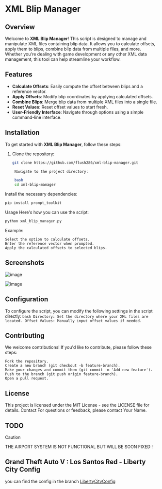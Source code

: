 # XML Blip Manager


## Overview

Welcome to **XML Blip Manager**! This script is designed to manage and manipulate XML files containing blip data. It allows you to calculate offsets, apply them to blips, combine blip data from multiple files, and more. Whether you're dealing with game development or any other XML data management, this tool can help streamline your workflow.

## Features

- **Calculate Offsets**: Easily compute the offset between blips and a reference vector.
- **Apply Offsets**: Modify blip coordinates by applying calculated offsets.
- **Combine Blips**: Merge blip data from multiple XML files into a single file.
- **Reset Values**: Reset offset values to start fresh.
- **User-Friendly Interface**: Navigate through options using a simple command-line interface.

## Installation

To get started with **XML Blip Manager**, follow these steps:

1. Clone the repository:
   ```bash
   git clone https://github.com/flush286/xml-blip-manager.git

    Navigate to the project directory:

    bash
    cd xml-blip-manager

Install the necessary dependencies:

```bash
pip install prompt_toolkit
```

Usage
Here's how you can use the script:

```bash
python xml_blip_manager.py
```
Example:

    Select the option to calculate offsets.
    Enter the reference vector when prompted.
    Apply the calculated offsets to selected blips.

## Screenshots
![image](https://github.com/user-attachments/assets/19ba528d-3839-4be7-894f-61b9f321762f)

![image](https://github.com/user-attachments/assets/0de04fac-bb69-41eb-ad77-dd5ec1fc35a1)

## Configuration
To configure the script, you can modify the following settings in the script directly:
    ```bash
    Directory: Set the directory where your XML files are located.
    Offset Values: Manually input offset values if needed.
    ```

## Contributing
We welcome contributions! If you'd like to contribute, please follow these steps:

    Fork the repository.
    Create a new branch (git checkout -b feature-branch).
    Make your changes and commit them (git commit -m 'Add new feature').
    Push to the branch (git push origin feature-branch).
    Open a pull request.

## License
This project is licensed under the MIT License - see the LICENSE file for details.
Contact
For questions or feedback, please contact Your Name.

## TODO

> [!CAUTION]  
> THE AIRPORT SYSTEM IS NOT FUNCTIONAL BUT WILL BE SOON FIXED !

## Grand Theft Auto V : Los Santos Red - Liberty City Config

you can find the config in the branch [LibertyCityConfig](https://github.com/flush286/XLM-Blip-Manager/tree/LibertyCityConfig)

